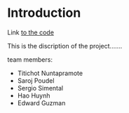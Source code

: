# Introduction
Link [to the code]()

This is the discription of the project.......

team members:
- Titichot Nuntapramote
- Saroj Poudel
- Sergio Simental
- Hao Huynh
- Edward Guzman

